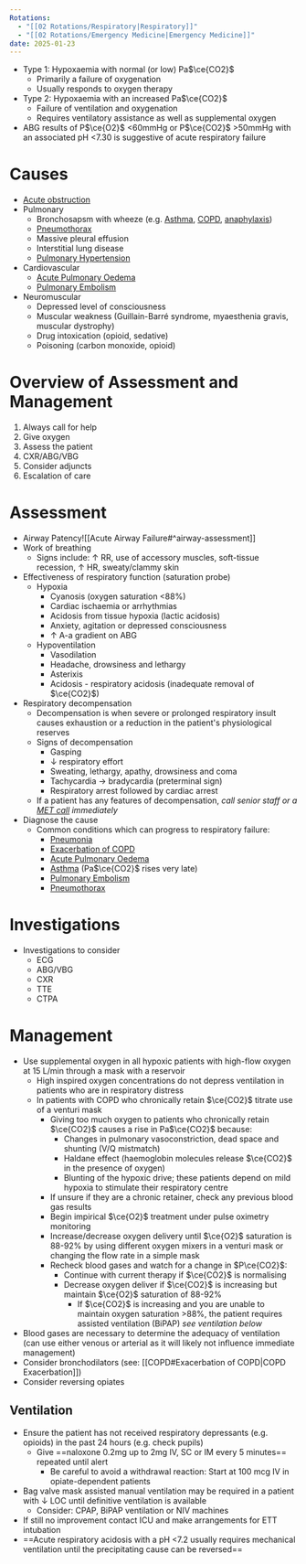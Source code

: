 ```yaml
---
Rotations:
  - "[[02 Rotations/Respiratory|Respiratory]]"
  - "[[02 Rotations/Emergency Medicine|Emergency Medicine]]"
date: 2025-01-23
---
```

- Type 1: Hypoxaemia with normal (or low) Pa$\ce{CO2}$
	- Primarily a failure of oxygenation
	- Usually responds to oxygen therapy
- Type 2: Hypoxaemia with an increased Pa$\ce{CO2}$
	- Failure of ventilation and oxygenation
	- Requires ventilatory assistance as well as supplemental oxygen
- ABG results of P$\ce{O2}$ <60mmHg or P$\ce{CO2}$ >50mmHg with an associated pH <7.30 is suggestive of acute respiratory failure
# Causes
- [Acute obstruction](01%20Disciplines/Clinical/Emergencies/Acute%20Airway%20Failure.md)
- Pulmonary
	- Bronchosapsm with wheeze (e.g. [Asthma](01%20Disciplines/Respiratory/Conditions/Asthma.md), [COPD](01%20Disciplines/Respiratory/Conditions/COPD.md), [anaphylaxis](01%20Disciplines/Immunology/Emergencies/Anaphylaxis.md))
	- [Pneumothorax](01%20Disciplines/Respiratory/Conditions/Pneumothorax.md)
	- Massive pleural effusion
	- Interstitial lung disease
	- [Pulmonary Hypertension](01%20Disciplines/Cardiology/Conditions/Pulmonary%20Hypertension.md)
- Cardiovascular
	- [Acute Pulmonary Oedema](01%20Disciplines/Respiratory/Conditions/Acute%20Pulmonary%20Oedema.md)
	- [Pulmonary Embolism](01%20Disciplines/Respiratory/Conditions/Pulmonary%20Embolism.md)
- Neuromuscular
	- Depressed level of consciousness
	- Muscular weakness (Guillain-Barré syndrome, myaesthenia gravis, muscular dystrophy)
	- Drug intoxication (opioid, sedative)
	- Poisoning (carbon monoxide, opioid)
# Overview of Assessment and Management
1. Always call for help
2. Give oxygen
3. Assess the patient
4. CXR/ABG/VBG
5. Consider adjuncts
6. Escalation of care
# Assessment
- Airway Patency![[Acute Airway Failure#^airway-assessment]]
- Work of breathing
	- Signs include: ↑ RR, use of accessory muscles, soft-tissue recession, ↑ HR, sweaty/clammy skin
- Effectiveness of respiratory function (saturation probe)
	- Hypoxia
		- Cyanosis (oxygen saturation <88%)
		- Cardiac ischaemia or arrhythmias
		- Acidosis from tissue hypoxia (lactic acidosis)
		- Anxiety, agitation or depressed consciousness
		- ↑ A-a gradient on ABG
	- Hypoventilation
		- Vasodilation
		- Headache, drowsiness and lethargy
		- Asterixis
		- Acidosis - respiratory acidosis (inadequate removal of $\ce{CO2}$)
- Respiratory decompensation
	- Decompensation is when severe or prolonged respiratory insult causes exhaustion or a reduction in the patient's physiological reserves
	- Signs of decompensation
		- Gasping
		- ↓ respiratory effort
		- Sweating, lethargy, apathy, drowsiness and coma
		- Tachycardia → bradycardia (preterminal sign)
		- Respiratory arrest followed by cardiac arrest
	- If a patient has any features of decompensation, *call senior staff or a [MET call](00%20Reference/Clinical/MET%20Activation%20Criteria.md) immediately*
- Diagnose the cause
	- Common conditions which can progress to respiratory failure:
		- [Pneumonia](01%20Disciplines/Respiratory/Conditions/Pneumonia.md)
		- [Exacerbation of COPD](01%20Disciplines/Respiratory/Conditions/COPD.md#Exacerbation-of-COPD)
		- [Acute Pulmonary Oedema](01%20Disciplines/Respiratory/Conditions/Acute%20Pulmonary%20Oedema.md)
		- [Asthma](01%20Disciplines/Respiratory/Conditions/Asthma.md) (Pa$\ce{CO2}$ rises very late)
		- [Pulmonary Embolism](01%20Disciplines/Respiratory/Conditions/Pulmonary%20Embolism.md)
		- [Pneumothorax](01%20Disciplines/Respiratory/Conditions/Pneumothorax.md)
# Investigations
- Investigations to consider
	- ECG
	- ABG/VBG
	- CXR
	- TTE
	- CTPA
# Management
- Use supplemental oxygen in all hypoxic patients with high-flow oxygen at 15 L/min through a mask with a reservoir
	- High inspired oxygen concentrations do not depress ventilation in patients who are in respiratory distress
	- In patients with COPD who chronically retain $\ce{CO2}$ titrate use of a venturi mask
		- Giving too much oxygen to patients who chronically retain $\ce{CO2}$ causes a rise in Pa$\ce{CO2}$ because:
			- Changes in pulmonary vasoconstriction, dead space and shunting (V/Q mistmatch)
			- Haldane effect (haemoglobin molecules release $\ce{CO2}$ in the presence of oxygen)
			- Blunting of the hypoxic drive; these patients depend on mild hypoxia to stimulate their respiratory centre
		- If unsure if they are a chronic retainer, check any previous blood gas results
		- Begin impirical $\ce{O2}$ treatment under pulse oximetry monitoring
		- Increase/decrease oxygen delivery until $\ce{O2}$ saturation is 88-92% by using different oxygen mixers in a venturi mask or changing the flow rate in a simple mask
		- Recheck blood gases and watch for a change in $P\ce{CO2}$:
			- Continue with current therapy if $\ce{CO2}$ is normalising
			- Decrease oxygen deliver if $\ce{CO2}$ is increasing but maintain $\ce{O2}$ saturation of 88-92%
				- If $\ce{CO2}$ is increasing and you are unable to maintain oxygen saturation >88%, the patient requires assisted ventilation (BiPAP) *see ventilation below*
- Blood gases are necessary to determine the adequacy of ventilation (can use either venous or arterial as it will likely not influence immediate management)
- Consider bronchodilators (see: [[COPD#Exacerbation of COPD|COPD Exacerbation]])
- Consider reversing opiates
## Ventilation
- Ensure the patient has not received respiratory depressants (e.g. opioids) in the past 24 hours (e.g. check pupils)
	- Give ==naloxone 0.2mg up to 2mg IV, SC or IM every 5 minutes== repeated until alert
		- Be careful to avoid a withdrawal reaction: Start at 100 mcg IV in opiate-dependent patients
- Bag valve mask assisted manual ventilation may be required in a patient with ↓ LOC until definitive ventilation is available
	- Consider: CPAP, BiPAP ventilation or NIV machines
- If still no improvement contact ICU and make arrangements for ETT intubation
- ==Acute respiratory acidosis with a pH <7.2 usually requires mechanical ventilation until the precipitating cause can be reversed==